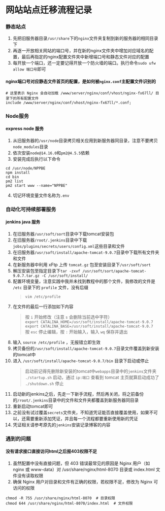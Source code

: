# 网站站点迁移流程记录

### 静态站点
1. 先把旧服务器目录`/usr/share`下的`nginx`文件夹复制到新的服务器的相同目录下  
2. 再逐一开放相关网站的端口号，并在新的nginx文件夹中增加对应域名的配置，最后再指定的nginx配置文件夹中新增端口号和静态文件对应的配置  
3. 每开放一个端口，还一定要记得开放一个防火墙的端口。执行命令`sudo ufw allow 端口号`即可  

#### nginx端口号对应静态文件首页的配置，是如何被`nginx.conf`主配置文件识别的
```
# 这里表示 Nginx 会自动加载 /www/server/nginx/conf/vhost/nginx-fx67ll/ 目录下的所有配置文件
include /www/server/nginx/conf/vhost/nginx-fx67ll/*.conf;
```


### Node服务
#### express node 服务
1. 从旧服务器的`/usr/node`目录拷贝相关应用到新服务器同目录，注意不要拷贝`node_modules`目录  
2. 依次安装`node@14.16.0`和`pm2@4.5.5`依赖  
3. 安装完成后执行以下命令  
```
cd /usr/node/NPPBE
npm install
cd bin
pm2 list
pm2 start www --name="NPPBE"
```
4. 切记环境变量文件名称为`.env`


### 自动化可持续部署服务
#### jenkins java 服务
1. 在旧服务器`/usr/soft/sort`目录中下载tomcat安装包  
2. 在旧服务器`/root/.jenkins`目录中下载`jobs/plugins/secrets/users/config.xml`这些目录和文件  
3. 在旧服务器`/usr/soft/install/apache-tomcat-9.0.7`目录中下载所有文件夹和文件  
4. 在新服务器中利用 xFtp 上传 `tomcat.gz` 包至安装目录下`/usr/soft/sort`  
5. 解压安装包至指定目录下`tar -zxvf /usr/soft/sort/apache-tomcat-9.0.7.tar.gz -C /usr/soft/install/`  
6. 配置环境变量，注意实践中我并未找到教程中的那个文件，我修改的文件是 `/etc` 目录下的 `profile` 文件，没有后缀  
	> `vim /etc/profile`  
7. 在文件的最后一行添加如下内容  
	> 按 `i` 开始修改（注意 `s` 会删除当前选中字符）  
	> `export CATALINA_HOME=/usr/soft/install/apache-tomcat-9.0.7`  
	> `export CATALINA_BASE=/usr/soft/install/apache-tomcat-9.0.7`  
	> 按 `esc` 停止编辑，按 `:` 开始输入，输入 `wq` 保存并退出  
8. 输入 `source /etc/profile` ，无报错立即生效  
9. 拷贝备份的`/usr/soft/install/apache-tomcat-9.0.7`目录文件覆盖到新安装的tomcat中  
10. 进入 `/usr/soft/install/apache-tomcat-9.0.7/bin` 目录下启动或停止  
	> 启动前记得先删除新安装的tomcat中`webapps`目录中的`jenkins`文件夹  
	> `./startup.sh` 启动，通过 `ip:端口` 查看到 tomcat 主页就算启动成功了  
	> `./shutdown.sh` 停止  
11. 启动新的jenkins之后，先走一下新手流程，然后再关闭，将之前备份的`/root/.jenkins`目录中的文件和文件夹都覆盖到新服务器同目录  
12. 重新启动tomcat即可  
13. 之前没有试过覆盖`secrets`文件夹，不知道凭证能否直接覆盖使用，如果不可以，还需要重新添加凭证，并且每一个流程都要重新使用新的凭证  
14. 凭证相关请参考原先的`jenkins`安装记录博客的内容  


### 遇到的问题
#### 没有请求接口直接访问html之后报403权限不足
1. 虽然配置中没有直接问题，但 403 错误最常见的原因是 Nginx 用户（如 nginx 或 www-data）对 /usr/share/nginx/html-8070 目录或 index.html 文件没有读取权限  
2. 确保 Nginx 用户对目录和文件有正确的权限，若权限不足，修改为 Nginx 可访问的权限  
```
chmod -R 755 /usr/share/nginx/html-8070  # 目录权限
chmod 644 /usr/share/nginx/html-8070/index.html  # 文件权限
```